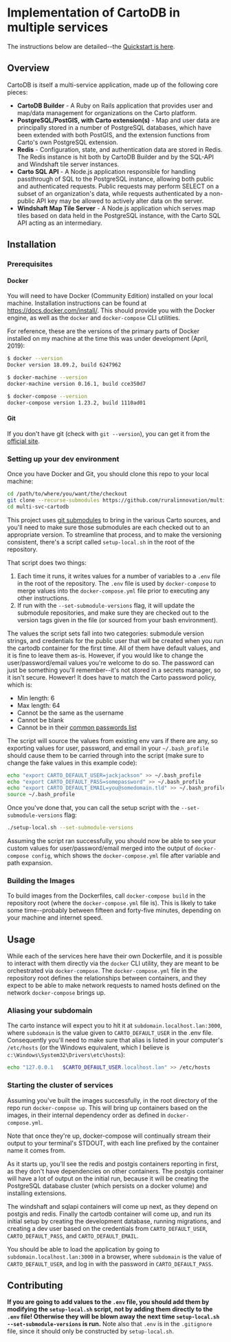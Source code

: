 # Implementation of CartoDB in multiple services

The instructions below are detailed--the [Quickstart is here](./docs/QUICKSTART.md).

## Overview

CartoDB is itself a multi-service application, made up of the following core pieces:

* **CartoDB Builder** - A Ruby on Rails application that provides user and map/data management for organizations on the Carto platform.
* **PostgreSQL/PostGIS, with Carto extension(s)** - Map and user data are principally stored in a number of PostgreSQL databases, which have been extended with both PostGIS, and the extension functions from Carto's own PostgreSQL extension.
* **Redis** - Configuration, state, and authentication data are stored in Redis. The Redis instance is hit both by CartoDB Builder and by the SQL-API and Windshaft tile server instances.
* **Carto SQL API** - A Node.js application responsible for handling passthrough of SQL to the PostgreSQL instance, allowing both public and authenticated requests. Public requests may perform SELECT on a subset of an organization's data, while requests authenticated by a non-public API key may be allowed to actively alter data on the server.
* **Windshaft Map Tile Server** - A Node.js application which serves map tiles based on data held in the PostgreSQL instance, with the Carto SQL API acting as an intermediary.

## Installation

### Prerequisites

#### Docker

You will need to have Docker (Community Edition) installed on your local machine. Installation instructions can be found at <a href="https://docs.docker.com/install/" target="_blank">https://docs.docker.com/install/</a>. This should provide you with the Docker engine, as well as the `docker` and `docker-compose` CLI utilities.

For reference, these are the versions of the primary parts of Docker installed on my machine at the time this was under development (April, 2019):

```bash
$ docker --version
Docker version 18.09.2, build 6247962

$ docker-machine --version
docker-machine version 0.16.1, build cce350d7

$ docker-compose --version
docker-compose version 1.23.2, build 1110ad01
```

#### Git

If you don't have git (check with `git --version`), you can get it from the [official site](https://git-scm.com/download/).

### Setting up your dev environment

Once you have Docker and Git, you should clone this repo to your local machine:

```bash
cd /path/to/where/you/want/the/checkout
git clone --recurse-submodules https://github.com/ruralinnovation/multi-svc-cartodb.git
cd multi-svc-cartodb
```

This project uses [git submodules](https://git-scm.com/book/en/v2/Git-Tools-Submodules) to bring in the various Carto sources, and you'll need to make sure those submodules are each checked out to an appropriate version. To streamline that process, and to make the versioning consistent, there's a script called `setup-local.sh` in the root of the repository.

That script does two things:

1. Each time it runs, it writes values for a number of variables to a `.env` file in the root of the repository. The `.env` file is used by `docker-compose` to merge values into the `docker-compose.yml` file prior to executing any other instructions. 
1. If run with the `--set-submodule-versions` flag, it will update the submodule repositories, and make sure they are checked out to the version tags given in the file (or sourced from your bash environment).

The values the script sets fall into two categories: submodule version strings, and credentials for the public user that will be created when you run the cartodb container for the first time. All of them have default values, and it is fine to leave them as-is. However, if you would like to change the user/password/email values you're welcome to do so. The password can just be something you'll remember--it's not stored in a secrets manager, so it isn't secure. However! It does have to match the Carto password policy, which is:

* Min length: 6
* Max length: 64
* Cannot be the same as the username
* Cannot be blank
* Cannot be in their [common passwords list](https://github.com/CartoDB/cartodb/blob/3cfc359ff51d8549d949b144a1c04a050885be85/lib/carto/common_passwords.rb)

The script will source the values from existing env vars if there are any, so exporting values for user, password, and email in your `~/.bash_profile` should cause them to be carried through into the script (make sure to change the fake values in this example code):

```bash
echo "export CARTO_DEFAULT_USER=jackjackson" >> ~/.bash_profile
echo "export CARTO_DEFAULT_PASS=somepassword" >> ~/.bash_profile
echo "export CARTO_DEFAULT_EMAIL=you@somedomain.tld" >> ~/.bash_profile
source ~/.bash_profile
```

Once you've done that, you can call the setup script with the `--set-submodule-versions` flag:

```bash
./setup-local.sh --set-submodule-versions
```

Assuming the script ran successfully, you should now be able to see your custom values for user/password/email merged into the output of `docker-compose config`, which shows the `docker-compose.yml` file after variable and path expansion.

### Building the Images

To build images from the Dockerfiles, call `docker-compose build` in the repository root (where the `docker-compose.yml` file is). This is likely to take some time--probably between fifteen and forty-five minutes, depending on your machine and internet speed.

## Usage

While each of the services here have their own Dockerfile, and it is possible to interact with them directly via the `docker` CLI utility, they are meant to be orchestrated via `docker-compose`. The `docker-compose.yml` file in the repository root defines the relationships between containers, and they expect to be able to make network requests to named hosts defined on the network `docker-compose` brings up.

### Aliasing your subdomain

The carto instance will expect you to hit it at `subdomain.localhost.lan:3000`, where `subdomain` is the value given to `CARTO_DEFAULT_USER` in the .env file. Consequently you'll need to make sure that alias is listed in your computer's `/etc/hosts` (or the Windows equivalent, which I believe is `c:\Windows\System32\Drivers\etc\hosts`):

```bash
echo "127.0.0.1   $CARTO_DEFAULT_USER.localhost.lan" >> /etc/hosts
```

### Starting the cluster of services

Assuming you've built the images successfully, in the root directory of the repo run `docker-compose up`. This will bring up containers based on the images, in their internal dependency order as defined in `docker-compose.yml`.

Note that once they're up, docker-compose will continually stream their output to your terminal's STDOUT, with each line prefixed by the container name it comes from.

As it starts up, you'll see the redis and postgis containers reporting in first, as they don't have dependencies on other containers. The postgis container will have a lot of output on the initial run, because it will be creating the PostgreSQL database cluster (which persists on a docker volume) and installing extensions.

The windshaft and sqlapi containers will come up next, as they depend on postgis and redis. Finally the cartodb container will come up, and run its initial setup by creating the development database, running migrations, and creating a dev user based on the credentials from `CARTO_DEFAULT_USER`, `CARTO_DEFAULT_PASS`, and `CARTO_DEFAULT_EMAIL`.

You should be able to load the application by going to `subdomain.localhost.lan:3000` in a browser, where `subdomain` is the value of `CARTO_DEFAULT_USER`, and log in with the password in `CARTO_DEFAULT_PASS`.

## Contributing

**If you are going to add values to the `.env` file, you should add them by modifying the `setup-local.sh` script, not by adding them directly to the `.env` file! Otherwise they will be blown away the next time `setup-local.sh --set-submodule-versions` is run.** Note also that `.env` is in the `.gitignore` file, since it should only be constructed by `setup-local.sh`.
